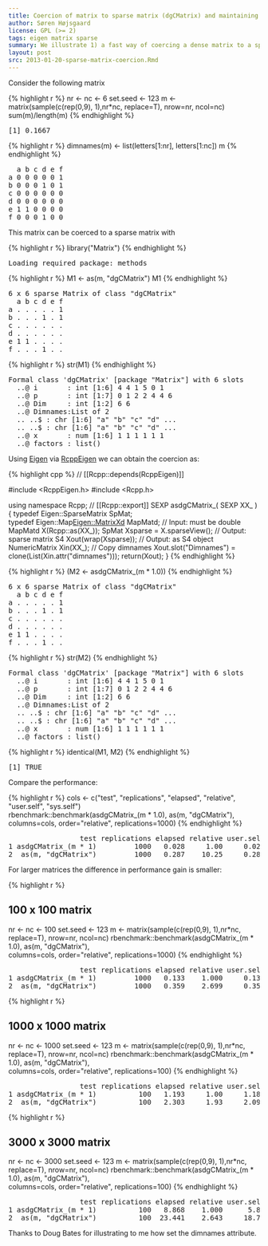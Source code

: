 ```yaml
---
title: Coercion of matrix to sparse matrix (dgCMatrix) and maintaining dimnames.
author: Søren Højsgaard
license: GPL (>= 2)
tags: eigen matrix sparse
summary: We illustrate 1) a fast way of coercing a dense matrix to a sparse matrix and 2) how to copy the dimnames from the dense to the sparse matrix.
layout: post
src: 2013-01-20-sparse-matrix-coercion.Rmd
---
```



Consider the following matrix


{% highlight r %}
nr <- nc <- 6
set.seed <- 123
m  <- matrix(sample(c(rep(0,9), 1),nr*nc, replace=T), nrow=nr, ncol=nc)
sum(m)/length(m)
{% endhighlight %}



<pre class="output">
[1] 0.1667
</pre>



{% highlight r %}
dimnames(m) <- list(letters[1:nr], letters[1:nc])
m
{% endhighlight %}



<pre class="output">
  a b c d e f
a 0 0 0 0 0 1
b 0 0 0 1 0 1
c 0 0 0 0 0 0
d 0 0 0 0 0 0
e 1 1 0 0 0 0
f 0 0 0 1 0 0
</pre>

This matrix can be coerced to a sparse matrix with


{% highlight r %}
library("Matrix")
{% endhighlight %}



<pre class="output">
Loading required package: methods
</pre>



{% highlight r %}
M1 <- as(m, "dgCMatrix")
M1 
{% endhighlight %}



<pre class="output">
6 x 6 sparse Matrix of class &quot;dgCMatrix&quot;
  a b c d e f
a . . . . . 1
b . . . 1 . 1
c . . . . . .
d . . . . . .
e 1 1 . . . .
f . . . 1 . .
</pre>



{% highlight r %}
str(M1)
{% endhighlight %}



<pre class="output">
Formal class 'dgCMatrix' [package &quot;Matrix&quot;] with 6 slots
  ..@ i       : int [1:6] 4 4 1 5 0 1
  ..@ p       : int [1:7] 0 1 2 2 4 4 6
  ..@ Dim     : int [1:2] 6 6
  ..@ Dimnames:List of 2
  .. ..$ : chr [1:6] &quot;a&quot; &quot;b&quot; &quot;c&quot; &quot;d&quot; ...
  .. ..$ : chr [1:6] &quot;a&quot; &quot;b&quot; &quot;c&quot; &quot;d&quot; ...
  ..@ x       : num [1:6] 1 1 1 1 1 1
  ..@ factors : list()
</pre>


Using [Eigen](http://eigen.tuxfamily.org) via
[RcppEigen](http://cran.r-project.org/web/packages/RcppEigen/index.html) we
can obtain the coercion as:


{% highlight cpp %}
// [[Rcpp::depends(RcppEigen)]]

#include <RcppEigen.h>
#include <Rcpp.h>

using namespace Rcpp;
// [[Rcpp::export]]
SEXP asdgCMatrix_( SEXP XX_ ){
  typedef Eigen::SparseMatrix<double> SpMat;   
  typedef Eigen::Map<Eigen::MatrixXd> MapMatd; // Input: must be double
  MapMatd X(Rcpp::as<MapMatd>(XX_));
  SpMat Xsparse = X.sparseView();              // Output: sparse matrix
  S4 Xout(wrap(Xsparse));                      // Output: as S4 object
  NumericMatrix Xin(XX_);                      // Copy dimnames
  Xout.slot("Dimnames") = clone(List(Xin.attr("dimnames")));
  return(Xout);
}
{% endhighlight %}




{% highlight r %}
(M2 <- asdgCMatrix_(m * 1.0))
{% endhighlight %}



<pre class="output">
6 x 6 sparse Matrix of class &quot;dgCMatrix&quot;
  a b c d e f
a . . . . . 1
b . . . 1 . 1
c . . . . . .
d . . . . . .
e 1 1 . . . .
f . . . 1 . .
</pre>



{% highlight r %}
str(M2)
{% endhighlight %}



<pre class="output">
Formal class 'dgCMatrix' [package &quot;Matrix&quot;] with 6 slots
  ..@ i       : int [1:6] 4 4 1 5 0 1
  ..@ p       : int [1:7] 0 1 2 2 4 4 6
  ..@ Dim     : int [1:2] 6 6
  ..@ Dimnames:List of 2
  .. ..$ : chr [1:6] &quot;a&quot; &quot;b&quot; &quot;c&quot; &quot;d&quot; ...
  .. ..$ : chr [1:6] &quot;a&quot; &quot;b&quot; &quot;c&quot; &quot;d&quot; ...
  ..@ x       : num [1:6] 1 1 1 1 1 1
  ..@ factors : list()
</pre>





{% highlight r %}
identical(M1, M2)
{% endhighlight %}



<pre class="output">
[1] TRUE
</pre>


Compare the performance:


{% highlight r %}
cols <- c("test", "replications", "elapsed", "relative", "user.self", "sys.self")	
rbenchmark::benchmark(asdgCMatrix_(m * 1.0), as(m, "dgCMatrix"),	
                      columns=cols, order="relative", replications=1000)
{% endhighlight %}



<pre class="output">
                 test replications elapsed relative user.self sys.self
1 asdgCMatrix_(m * 1)         1000   0.028     1.00     0.028    0.000
2  as(m, &quot;dgCMatrix&quot;)         1000   0.287    10.25     0.284    0.004
</pre>


For larger matrices the difference in performance gain is smaller:


{% highlight r %}
## 100 x 100 matrix
nr <- nc <- 100
set.seed <- 123
m  <- matrix(sample(c(rep(0,9), 1),nr*nc, replace=T), nrow=nr, ncol=nc)
rbenchmark::benchmark(asdgCMatrix_(m * 1.0), as(m, "dgCMatrix"),	
                      columns=cols, order="relative", replications=1000)
{% endhighlight %}



<pre class="output">
                 test replications elapsed relative user.self sys.self
1 asdgCMatrix_(m * 1)         1000   0.133    1.000     0.132    0.000
2  as(m, &quot;dgCMatrix&quot;)         1000   0.359    2.699     0.356    0.004
</pre>



{% highlight r %}

## 1000 x 1000 matrix
nr <- nc <- 1000
set.seed <- 123
m  <- matrix(sample(c(rep(0,9), 1),nr*nc, replace=T), nrow=nr, ncol=nc)
rbenchmark::benchmark(asdgCMatrix_(m * 1.0), as(m, "dgCMatrix"),	
                      columns=cols, order="relative", replications=100)
{% endhighlight %}



<pre class="output">
                 test replications elapsed relative user.self sys.self
1 asdgCMatrix_(m * 1)          100   1.193     1.00     1.184    0.004
2  as(m, &quot;dgCMatrix&quot;)          100   2.303     1.93     2.092    0.204
</pre>



{% highlight r %}

## 3000 x 3000 matrix
nr <- nc <- 3000
set.seed <- 123
m  <- matrix(sample(c(rep(0,9), 1),nr*nc, replace=T), nrow=nr, ncol=nc)
rbenchmark::benchmark(asdgCMatrix_(m * 1.0), as(m, "dgCMatrix"),	
                      columns=cols, order="relative", replications=100)
{% endhighlight %}



<pre class="output">
                 test replications elapsed relative user.self sys.self
1 asdgCMatrix_(m * 1)          100   8.868    1.000      5.82    3.004
2  as(m, &quot;dgCMatrix&quot;)          100  23.441    2.643     18.70    4.636
</pre>


Thanks to Doug Bates for illustrating to me how set the dimnames attribute.

